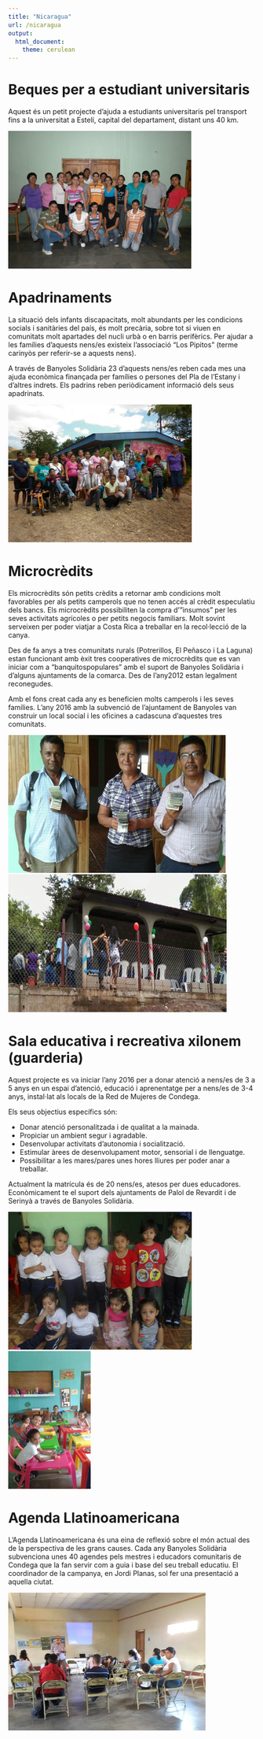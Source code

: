 ```yaml
---
title: "Nicaragua"
url: /nicaragua
output: 
  html_document: 
    theme: cerulean
---
```


# Beques per a estudiant universitaris

Aquest és un petit projecte d’ajuda a estudiants universitaris pel transport fins a la universitat a Estelí, capital del departament, distant uns 40 km.

![](nicaragua_img/condega0.png)

# Apadrinaments

La situació dels infants discapacitats, molt abundants per les condicions socials i sanitàries del país, és molt precària, sobre tot si viuen en comunitats molt apartades del nucli urbà o en barris perifèrics. Per ajudar a les famílies d’aquests nens/es existeix l’associació “Los Pipitos” (terme carinyòs per referir-se a aquests nens). 

A través de Banyoles Solidària 23 d’aquests nens/es reben cada mes una ajuda econòmica finançada per famílies o persones del Pla de l’Estany i d’altres indrets. Els padrins reben periòdicament informació dels seus apadrinats.

![](nicaragua_img/condega1.png)

# Microcrèdits

Els microcrèdits són petits crèdits a retornar amb condicions molt favorables per als petits camperols que no tenen accés al crèdit especulatiu dels bancs. Els microcrèdits possibiliten la compra d’”insumos” per les seves activitats agrícoles o per petits negocis familiars. Molt sovint serveixen per poder viatjar a Costa Rica a treballar en la recol·lecció de la canya. 

Des de fa anys a tres comunitats rurals (Potrerillos, El Peñasco i La Laguna) estan funcionant amb èxit tres cooperatives de microcrèdits que es van iniciar com a “banquitospopulares” amb el suport de Banyoles Solidària i d’alguns ajuntaments de la comarca.  Des de l’any2012 estan legalment reconegudes.

Amb el fons creat cada any es beneficien molts camperols i les seves famílies. L’any 2016 amb la subvenció de l’ajuntament de Banyoles van construir un local social i les oficines a cadascuna 
d’aquestes tres comunitats.

![](nicaragua_img/condega2.png) ![](nicaragua_img/condega3.png)

# Sala educativa i recreativa xilonem (guarderia)

Aquest projecte es va iniciar l’any 2016 per a donar atenció a nens/es de 3 a 5 anys en un espai d’atenció, educació i aprenentatge per a nens/es de 3-4 anys, instal·lat als locals de la Red de Mujeres de Condega. 

Els seus objectius específics són:

* Donar atenció personalitzada i de qualitat a la mainada.
* Propiciar un ambient segur i agradable.
* Desenvolupar activitats d’autonomia i socialització.
* Estimular àrees de desenvolupament motor, sensorial i de llenguatge.
* Possibilitar a les mares/pares unes hores lliures per poder anar a treballar.

Actualment la matrícula és de 20 nens/es, atesos per dues educadores. 
Econòmicament te el suport dels ajuntaments de Palol de Revardit i de Serinyà a través de Banyoles Solidària.

![](nicaragua_img/condega4.png) ![](nicaragua_img/condega5.png)

# Agenda Llatinoamericana

L’Agenda Llatinoamericana és una eina de reflexió sobre el món actual des de la perspectiva de les grans causes. Cada any Banyoles Solidària subvenciona unes 40 agendes pels mestres i educadors comunitaris de Condega que la fan servir com a guia i base del seu treball educatiu.
El coordinador de la campanya, en Jordi Planas, sol fer una presentació a aquella ciutat.

![](nicaragua_img/condega6.png)
